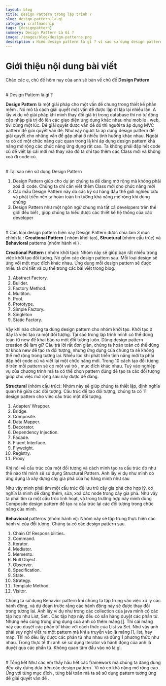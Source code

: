 ```yaml
---
layout: blog
title: Design Pattern trong lập trình ?
slug: design-pattern-la-gi
category: craftmanship
tags: [designpattern]
summery: Design Pattern Là Gì ?
image: /images/blog/design-patterns.png
description : Hiểu design pattern là gì ? vì sao sử dụng design pattern. Hướng dẫn các mẫu design pattern trong học lập trình java.
---
```


# **Giới thiệu nội dung bài viết**
Chào các e, chủ đề hôm nay của anh sẽ bàn về chủ đề  <b>Design Pattern</b>

<br>
# Design Pattern là gì ?

<b>Design Pattern</b> là một giải pháp cho một vấn đề chung trong thiết kế phần mềm . Nó mô tả cách giải quyết một vấn đề được lập đi lập lại
nhiều lần. A lấy ví dụ về giải pháp khi mình thay đổi giá trị trong database thì nó tự động cập nhập giá trị đó lên các giao diện ứng dung
khác nhau như mobile , web, tivi cùng một lúc. Để giải quyết được vấn đề đó thì người ta áp dụng MVC pattern để giải quyết vấn đề.
Như vậy người ta áp dụng design pattern để giải quyết cho những vấn đề gặp phải ở nhiều tình huống khác nhau. Ngoài ra có có một chức năng cực quan trong là khi áp dụng design pattern khả năng mở rộng các chức năng ứng dụng rất cao. Ta không phải đập hết code củ để viết lại cái mới mà thay vào đó ta chỉ tạo thêm các Class mới và không xoá đi code củ.

<br>
# Tại sao nên sử dụng Design Pattern

1. Design Pattern giúp cho dự án chúng ta dể dàng mở rộng mà không phải xoá đi code. Chúng ta chỉ cần viết thêm Class mới cho
chức năng mới
2. Các mẫu Design Pattern này do các kỷ sư hàng đầu thế giới nghiêu cứu và phát triển nên ta hoàn toàn tin tưởng khả
năng mở rộng khi dùng chúng
3. Design Pattern như một ngôn ngữ chung mà tất cả developers trên thế giới đều biết , giúp chúng ta hiểu được các
thiết kế hệ thống của các developer

<br>
# Các loại design pattern hiện nay
Design Pattern được chia làm 3 mục chính là : <b>Creational Pattern</b> ( nhóm khởi tạo), <b>Structural </b>(nhóm cấu trúc) và <b>Behavioral</b> patterns (nhóm hành vi ) .

<b>Creational Pattern</b> ( nhóm khởi tạo): Nhóm này sẽ giúp bạn rất nhiều trong việc khởi tạo đối tượng. Nó gồm các design pattern sau. Mỗi loại design sẽ ứng với một mục đích khác nhau. Ứng dụng mỗi design pattern sẽ được miêu tả chi tiết và cụ thể trong các bài viết trong blog.

1. Abstract Factory.
2. Builder.
3. Factory Method.
4. Multiton.
5. Pool.
6. Prototype.
7. Simple Factory.
8. Singleton
10. Static Factory.

Vậy khi nào chúng ta dùng design pattern cho nhóm khởi tạo. Khởi tạo ở đây là việc tạo ra một đối tượng. Tại sao trong lập trình mình có thể dùng toán tử new để khai báo ra một đối tượng luôn. Dùng design pattern creation để làm gì? Câu trả lời rất đơn giản, chúng ta hoàn toàn có thể dùng từ khoá new để tạo ra đối tượng, nhưng ứng dụng của chúng ta sẽ không thể mở rộng trong tương lai. Nhiều lúc khi phát triển tính năng mới ta phải đập hết code củ và viết lại một chức năng mới. Trong 10 cách tạo đối tượng ở trên mỗi pattern sẽ có một vai trò , mục đích khác nhau. Tuỳ vào nghiệp vụ của chương trình mà ta có thể chọn pattern đúng để tạo ra các đối tượng giúp cho việc mở rộng sau này được dể dàng.


<b>Structural</b> (nhóm cấu trúc): Nhóm này sẽ giúp chúng ta thiết lập, định nghĩa quan hệ giữa các đối tượng. Cấu trúc để tạo đối tượng, chúng ta có 11 design pattern cho việc cấu trúc một đối tượng. 

1. Adapter/ Wrapper.
2.    Bridge.
3.    Composite.
4.    Data Mapper.
5.    Decorator.
6.    Dependency Injection.
7.    Facade.
8.    Fluent Interface.
9.    Flyweight.
10.    Registry.
11.    Proxy

Khi nói về cấu trúc của một đối tượng và cách mình tạo ra cấu trúc đó như thế nào thì mình sẽ sử dụng Structural Pattern. Anh lấy ví dụ như mình có ứng dụng là xây dựng cây gia phả của họ hàng mình như sau


Như vậy mình phải tìm một cấu trúc để lưu trữ cây gia phả cho hợp lý, có nghĩa là mình dể dàng thêm, sửa, xoá các node trong cây gia phả. Như vậy ta phải tìm ra một cấu trúc linh hoạt, và trong trường hợp này mình dùng Composite design pattern để tạo ra cấu trúc lại các đối tượng trong chức năng của mình.


<b>Behavioral</b> patterns (nhóm hành vi): Nhóm này sẽ tập trung thực hiện các hành vi của đối tượng. Chúng ta có các design pattern sau.

1.    Chain Of Responsibilities.
2.    Command.
3.    Iterator.
4.    Mediator.
5.    Memento.
6.    Null Object.
7.    Observer.
8.    Specification.
9.    State.
10.   Strategy.
11.   Template Method.
12.   Visitor.

Chúng ta sử dụng Behavior pattern khi chúng ta tập trung vào việc xử lý các hành động, và dự đoán trước rằng các hành động này sẽ được thay đổi trong tương lai. Anh lấy ví dụ như trong các collection của java mình có các tập hợp như List, Set . Các tập hợp này đều có sẳn hàng duyệt các phần tử. Nhưng nếu cũng trong ứng dụng của anh có thêm mảng []. Thì cái mảng này các duyệt các phần tử khác với cách thức của List và Set. Như vậy anh phải suy nghỉ viết ra một pattern mà khi a truyền vào là mảng [], list, hay map. Thì nó đều lấy được các phần tử như nhau và dùng 1 phương thức như nhau. Trong thực tế thì anh sẽ sử dụng Iterator và hành động của anh là duyệt qua các phần tử. Không quan tâm đầu vào nó là gì.

<br>
# Tổng kết
Như các em thấy hầu hết các framework mà chúng ta đang dùng đều xây dựng dựa trên các design pattern . Vì nó có
khả năng mở rộng cao . Ứng với từng mục đích , từng bài toán mà ta sẽ sử dụng pattern tương ứng để giải quyết vấn đề .
